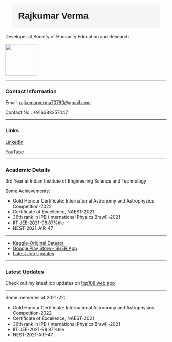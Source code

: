 <h1 style="font-family: 'Arial', sans-serif;
            margin: 20px;
            padding: 20px;
            background-color: #f5f5f5;">Rajkumar Verma</h1>
<p>Developer at Society of Humanity Education and Research</p> <img  src ="![SHER_ROUND](https://github.com/rkverma2022/rkverma2022/assets/112231455/63c5e9ca-a1f1-4244-b759-bf6e1e501c37)" width = "100" height = "100">

<hr>

<h3>Contact Information</h3>
<p>Email: <a href="mailto:rajkumarverma70790@gmail.com">rajkumarverma70790@gmail.com</a></p>
<p>Contact No.: +916388257447</p>
<hr>

<h3>Links</h3>
<p><a href="https://www.linkedin.com/in/rajkumar-verma-353966222/">LinkedIn</a></p>
<p><a href="https://www.youtube.com/channel/UCQnTdubfZ2GbgxUO8Vh6TkA">YouTube</a></p>
<hr>

<h3>Academic Details</h3>
<p>3rd Year at Indian Institute of Engineering Science and Technology</p>
<p>Some Achievements:</p>
<ul>
<li>Gold Honour Certificate: International Astronomy and Astrophysics Competition-2022</li>
<li>Certificate of Excellence, NAEST-2021</li>
<li>36th rank in IPB (International Physics Brawl)-2021</li>
<li>IIT JEE-2021-98.87%tile</li>
<li>NEST-2021-AIR-47</li>
</ul>
<hr>

<ul>
        <li><a href="https://www.kaggle.com/datasets/raj123verma/seeds-counting">Kaggle-Original Dataset</a></li>
        <li><a href="https://play.google.com/store/apps/details?id=com.rkverma.sherapp">Google Play Store - SHER App</a></li>
        <li><a href="https://top108.web.app/">Latest Job Updates</a></li>
</ul>
<hr>

<h3>Latest Updates</h3>
<p>Check out my latest job updates on <a href="https://top108.web.app/">top108.web.app</a></p>
<hr>

<p>Some memories of 2021-22:</p>
<ul>
        <li>Gold Honour Certificate: International Astronomy and Astrophysics Competition-2022</li>
        <li>Certificate of Excellence, NAEST-2021</li>
        <li>36th rank in IPB (International Physics Brawl)-2021</li>
        <li>IIT JEE-2021-98.87%tile</li>
        <li>NEST-2021-AIR-47</li>
</ul>

